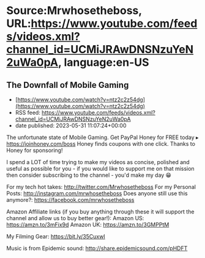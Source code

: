 # Source:Mrwhosetheboss, URL:https://www.youtube.com/feeds/videos.xml?channel_id=UCMiJRAwDNSNzuYeN2uWa0pA, language:en-US

## The Downfall of Mobile Gaming
 - [https://www.youtube.com/watch?v=ntz2c2z54dg](https://www.youtube.com/watch?v=ntz2c2z54dg)
 - RSS feed: https://www.youtube.com/feeds/videos.xml?channel_id=UCMiJRAwDNSNzuYeN2uWa0pA
 - date published: 2023-05-31 11:07:24+00:00

The unfortunate state of Mobile Gaming. 
Get PayPal Honey for FREE today ▸ https://joinhoney.com/boss
Honey finds coupons with one click. Thanks to Honey for sponsoring!

I spend a LOT of time trying to make my videos as concise, polished and useful as possible for you - if you would like to support me on that mission then consider subscribing to the channel - you'd make my day 😁

For my tech hot takes: http://twitter.com/Mrwhosetheboss
For my Personal Posts: http://instagram.com/mrwhosetheboss
Does anyone still use this anymore?: https://facebook.com/mrwhosetheboss

Amazon Affiliate links (if you buy anything through these it will support the channel and allow us to buy better gear!):
Amazon US: https://amzn.to/3mFix9d
Amazon UK: https://amzn.to/3GMPPtM

My Filming Gear:
https://bit.ly/35CuxwI

Music is from Epidemic sound:
http://share.epidemicsound.com/pHDFT

